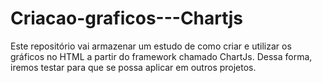 # Criacao-graficos---Chartjs
Este repositório vai armazenar um estudo de como criar e utilizar os gráficos no HTML a partir do framework chamado ChartJs. Dessa forma, iremos testar para que se possa aplicar em outros projetos.
